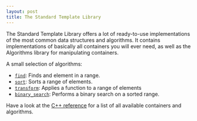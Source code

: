 ```yaml
---
layout: post
title: The Standard Template Library
---
```


The Standard Template Library offers a lot of ready-to-use implementations of the most common data structures and algorithms. It contains implementations of basically all containers you will ever need, as well as the Algorithms library for manipulating containers.

A small selection of algorithms:

* [```find```](http://en.cppreference.com/w/cpp/algorithm/find): Finds and element in a range.
* [```sort```](http://en.cppreference.com/w/cpp/algorithm/sort): Sorts a range of elements.
* [```transform```](http://en.cppreference.com/w/cpp/algorithm/transform): Applies a function to a range of elements
* [```binary_search```](http://en.cppreference.com/w/cpp/algorithm/binary_search): Performs a binary search on a sorted range.

Have a look at the [C++ reference](http://en.cppreference.com/w/) for a list of all available containers and algorithms.
